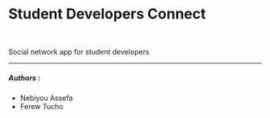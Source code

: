 <h1>Student Developers Connect</h1>
<br>
<p>Social network app for student developers</p>
<hr>
<h5>Authors :</h5>
<ul>
<li>Nebiyou Assefa</li>
<li>Ferew Tucho</li>
</ul>
